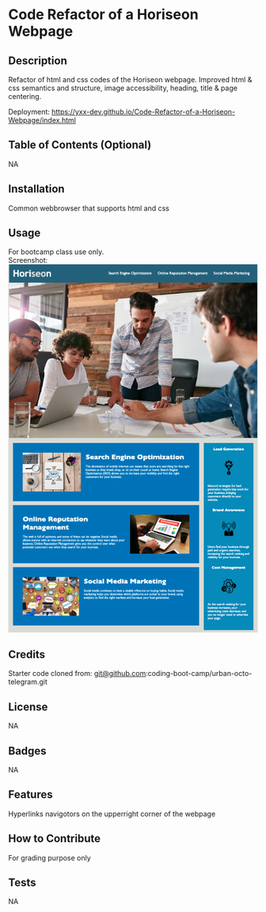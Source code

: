 # Code Refactor of a Horiseon Webpage

## Description

Refactor of html and css codes of the Horiseon webpage. Improved html & css semantics and structure, image accessibility, heading, title & page centering.

Deployment:
https://yxx-dev.github.io/Code-Refactor-of-a-Horiseon-Webpage/index.html

## Table of Contents (Optional)
NA

## Installation
Common webbrowser that supports html and css

## Usage
For bootcamp class use only. <br />
Screenshot: <br />
![alt text](/assets/images/Screenshot.png)

## Credits
Starter code cloned from:
git@github.com:coding-boot-camp/urban-octo-telegram.git

## License
NA

## Badges
NA

## Features
Hyperlinks navigotors on the upperright corner of the webpage

## How to Contribute
For grading purpose only

## Tests
NA
